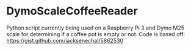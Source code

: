 # DymoScaleCoffeeReader
Python script currently being used on a Raspberry Pi 3 and Dymo M25 scale for determining if a coffee pot is empty or not. Code is based off: https://gist.github.com/jacksenechal/5862530
